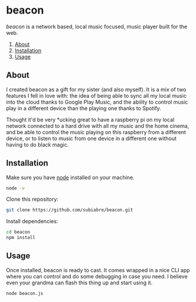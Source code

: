 # beacon
*beacon* is a network based, local music focused, music player built for the web.

1. [About](#About)
2. [Installation](#Installation)
3. [Usage](#Usage)

## About
I created beacon as a gift for my sister (and also myself). It is a mix of two features I fell in love with: the idea of being able to sync all my local music into the cloud thanks to Google Play Music, and the ability to control music play in a different device than the playing one thanks to Spotify.

Thought it'd be very *ucking great to have a raspberry pi on my local network connected to a hard drive with all my music and the home cinema, and be able to control the music playing on this raspberry from a different device, or to listen to music from one device in a different one without having to do black magic.

## Installation
Make sure you have [node](https://nodejs.org) installed on your machine.
```bash
node -v
```

Clone this repository:
```bash
git clone https://github.com/subiabre/beacon.git
```

Install dependencies:
```bash
cd beacon
npm install
```

## Usage
Once installed, beacon is ready to cast. It comes wrapped in a nice CLI app where you can control and do some debugging in case you need. I believe even your grandma can flash this thing up and start using it.

```bash
node beacon.js
```
